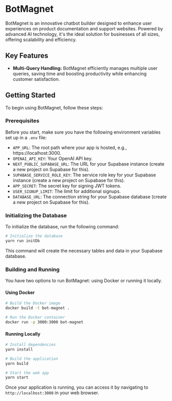 # BotMagnet
BotMagnet is an innovative chatbot builder designed to enhance user experiences on product documentation and support websites. Powered by advanced AI technology, it's the ideal solution for businesses of all sizes, offering scalability and efficiency.

## Key Features

- **Multi-Query Handling:** BotMagnet efficiently manages multiple user queries, saving time and boosting productivity while enhancing customer satisfaction.

## Getting Started

To begin using BotMagnet, follow these steps:

### Prerequisites

Before you start, make sure you have the following environment variables set up in a `.env` file:

- `APP_URL`: The root path where your app is hosted, e.g., https://localhost:3000.
- `OPENAI_API_KEY`: Your OpenAI API key.
- `NEXT_PUBLIC_SUPABASE_URL`: The URL for your Supabase instance (create a new project on Supabase for this).
- `SUPABASE_SERVICE_ROLE_KEY`: The service role key for your Supabase instance (create a new project on Supabase for this).
- `APP_SECRET`: The secret key for signing JWT tokens.
- `USER_SIGNUP_LIMIT`: The limit for additional signups.
- `DATABASE_URL`: The connection string for your Supabase database (create a new project on Supabase for this).

### Initializing the Database

To initialize the database, run the following command:

```bash
# Initialize the database
yarn run initDb
```

This command will create the necessary tables and data in your Supabase database.

### Building and Running

You have two options to run BotMagnet: using Docker or running it locally.

#### Using Docker

```bash
# Build the Docker image
docker build -t bot-magnet .

# Run the Docker container
docker run -p 3000:3000 bot-magnet
```

#### Running Locally

```bash
# Install dependencies
yarn install

# Build the application
yarn build

# Start the web app
yarn start
```

Once your application is running, you can access it by navigating to `http://localhost:3000` in your web browser.